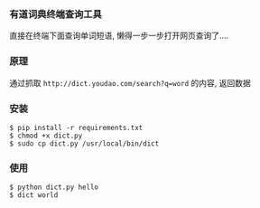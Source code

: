 ### 有道词典终端查询工具

直接在终端下面查询单词短语, 懒得一步一步打开网页查询了....

### 原理

通过抓取 `http://dict.youdao.com/search?q=word` 的内容, 返回数据 

### 安装

    $ pip install -r requirements.txt
    $ chmod +x dict.py
    $ sudo cp dict.py /usr/local/bin/dict

### 使用

    $ python dict.py hello
    $ dict world
